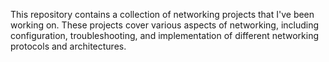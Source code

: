 This repository contains a collection of networking projects that I've been working on. These projects cover various aspects of networking, including configuration, troubleshooting, and implementation of different networking protocols and architectures.

